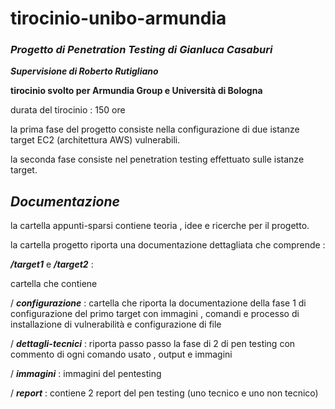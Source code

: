 # tirocinio-unibo-armundia

### ***Progetto di Penetration Testing di Gianluca Casaburi*** 

***Supervisione di Roberto Rutigliano***

**tirocinio svolto per Armundia Group e Università di Bologna**

durata del tirocinio : 150 ore

la prima fase del progetto consiste nella configurazione di due istanze target EC2 (architettura AWS) vulnerabili.

la seconda fase consiste nel penetration testing effettuato sulle istanze target.

## ***Documentazione***

la cartella appunti-sparsi contiene teoria , idee e ricerche per il progetto.

la cartella progetto riporta una documentazione dettagliata che comprende :

***/target1*** e ***/target2*** : 

cartella che contiene

/ ***configurazione*** : cartella che riporta la documentazione della fase 1 di configurazione del primo target con immagini , comandi e processo di installazione di vulnerabilità e configurazione di file 

/ ***dettagli-tecnici*** : riporta passo passo la fase di 2 di pen testing con commento di ogni comando usato , output e immagini 

/ ***immagini*** : immagini del pentesting 

/ ***report*** : contiene 2 report del pen testing (uno tecnico e uno non tecnico)